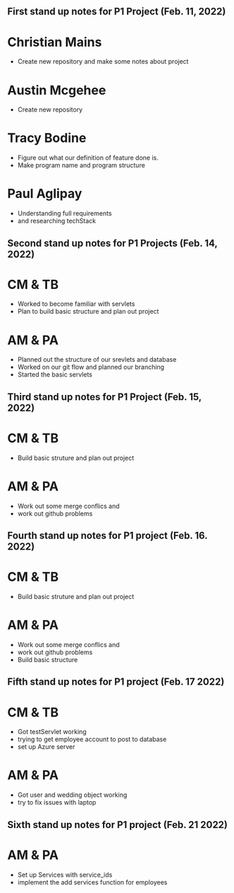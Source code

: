 ## First stand up notes for P1 Project (Feb. 11, 2022)

# Christian Mains

- Create new repository and make some notes about project

# Austin Mcgehee

- Create new repository

# Tracy Bodine

- Figure out what our definition of feature done is.
- Make program name and program structure

# Paul Aglipay

- Understanding full requirements
- and researching techStack

## Second stand up notes for P1 Projects (Feb. 14, 2022)

# CM & TB

- Worked to become familiar with servlets
- Plan to build basic structure and plan out project

# AM & PA

- Planned out the structure of our srevlets and database
- Worked on our git flow and planned our branching
- Started the basic servlets

## Third stand up notes for P1 Project (Feb. 15, 2022)

# CM & TB

- Build basic struture and plan out project

# AM & PA

- Work out some merge conflics and
- work out github problems

## Fourth stand up notes for P1 project (Feb. 16. 2022)

# CM & TB

- Build basic struture and plan out project

# AM & PA

- Work out some merge conflics and
- work out github problems
- Build basic structure

## Fifth stand up notes for P1 project (Feb. 17 2022)

# CM & TB

- Got testServlet working
- trying to get employee account to post to database
- set up Azure server

# AM & PA

- Got user and wedding object working
- try to fix issues with laptop

## Sixth stand up notes for P1 project (Feb. 21 2022)

# AM & PA

- Set up Services with service_ids
- implement the add services function for employees












